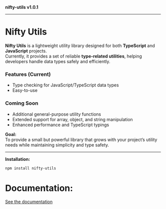 **nifty-utils v1.0.1**

***

# Nifty Utils

**Nifty Utils** is a lightweight utility library designed for both **TypeScript** and **JavaScript** projects.  
Currently, it provides a set of reliable **type-related utilities**, helping developers handle data types safely and efficiently.  

### Features (Current)
- Type checking for JavaScript/TypeScript data types  
- Easy-to-use  

### Coming Soon
- Additional general-purpose utility functions  
- Extended support for array, object, and string manipulation  
- Enhanced performance and TypeScript typings  

**Goal:**  
To provide a small but powerful library that grows with your project’s utility needs while maintaining simplicity and type safety.

---

**Installation:**  
```bash
npm install nifty-utils
```

# Documentation: 
[See the documentation](_media/globals.md)
